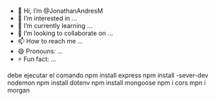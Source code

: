 - 👋 Hi, I’m @JonathanAndresM
- 👀 I’m interested in ...
- 🌱 I’m currently learning ...
- 💞️ I’m looking to collaborate on ...
- 📫 How to reach me ...
- 😄 Pronouns: ...
- ⚡ Fun fact: ...

<!---
JonathanAndresM/JonathanAndresM is a ✨ special ✨ repository because its `README.md` (this file) appears on your GitHub profile.
You can click the Preview link to take a look at your changes.
--->

debe ejecutar el comando
npm install express
npm install -sever-dev nodemon
npm install dotenv
npm install mongoose
npm i cors
mpn i morgan